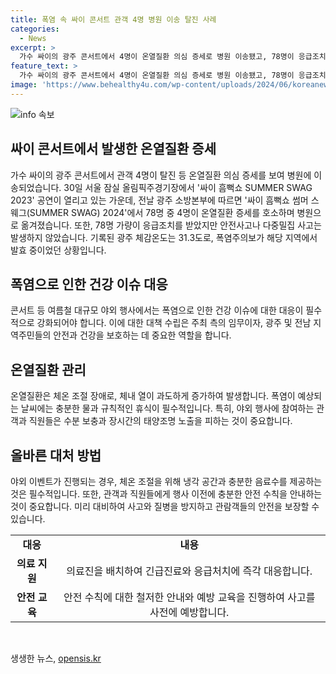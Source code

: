 ```yaml
---
title: 폭염 속 싸이 콘서트 관객 4명 병원 이송 탈진 사례
categories:
  - News
excerpt: >
  가수 싸이의 광주 콘서트에서 4명이 온열질환 의심 증세로 병원 이송됐고, 78명이 응급조치를 받았다. 폭염주의보가 내려진 상황에서 열린 이벤트에서 안전사고는 발생하지 않았으나 체감온도는 31.3도로 높았다. 사진= 7일 광주소방본부
feature_text: >
  가수 싸이의 광주 콘서트에서 4명이 온열질환 의심 증세로 병원 이송됐고, 78명이 응급조치를 받았다. 폭염주의보가 내려진 상황에서 열린 이벤트에서 안전사고는 발생하지 않았으나 체감온도는 31.3도로 높았다. 사진= 7일 광주소방본부
image: 'https://www.behealthy4u.com/wp-content/uploads/2024/06/koreanews.jpg'
---
```


<p><img src="https://www.behealthy4u.com/wp-content/uploads/2024/06/koreanews.jpg" alt="info 속보" /></p>

<h2 data-ke-size="size26">싸이 콘서트에서 발생한 온열질환 증세</h2>

<p data-ke-size="size16">가수 싸이의 광주 콘서트에서 관객 4명이 탈진 등 온열질환 의심 증세를 보여 병원에 이송되었습니다. 30일 서울 잠실 올림픽주경기장에서 '싸이 흠뻑쇼 SUMMER SWAG 2023' 공연이 열리고 있는 가운데, 전날 광주 소방본부에 따르면 '싸이 흠뻑쇼 썸머 스웨그(SUMMER SWAG) 2024'에서 78명 중 4명이 온열질환 증세를 호소하며 병원으로 옮겨졌습니다. 또한, 78명 가량이 응급조치를 받았지만 안전사고나 다중밀집 사고는 발생하지 않았습니다. 기록된 광주 체감온도는 31.3도로, 폭염주의보가 해당 지역에서 발효 중이었던 상황입니다.</p>

<h2 data-ke-size="size26">폭염으로 인한 건강 이슈 대응</h2>

<p data-ke-size="size16">콘서트 등 여름철 대규모 야외 행사에서는 폭염으로 인한 건강 이슈에 대한 대응이 필수적으로 강화되어야 합니다. 이에 대한 대책 수립은 주최 측의 임무이자, 광주 및 전남 지역주민들의 안전과 건강을 보호하는 데 중요한 역할을 합니다.</p>

<h2 data-ke-size="size26">온열질환 관리</h2>

<p data-ke-size="size16">온열질환은 체온 조절 장애로, 체내 열이 과도하게 증가하여 발생합니다. 폭염이 예상되는 날씨에는 충분한 물과 규칙적인 휴식이 필수적입니다. 특히, 야외 행사에 참여하는 관객과 직원들은 수분 보충과 장시간의 태양조명 노출을 피하는 것이 중요합니다.</p>

<h2 data-ke-size="size26">올바른 대처 방법</h2>

<p data-ke-size="size16">야외 이벤트가 진행되는 경우, 체온 조절을 위해 냉각 공간과 충분한 음료수를 제공하는 것은 필수적입니다. 또한, 관객과 직원들에게 행사 이전에 충분한 안전 수칙을 안내하는 것이 중요합니다. 미리 대비하여 사고와 질병을 방지하고 관람객들의 안전을 보장할 수 있습니다.</p>

<table>
    <tr>
        <td style="text-align: center; height: 17px;"><b>대응</b></td>
        <td style="text-align: center; height: 17px;"><b>내용</b></td>
    </tr>
    <tr>
        <td style="text-align: center; height: 17px;"><b>의료 지원</b></td>
        <td style="text-align: center; height: 17px;">의료진을 배치하여 긴급진료와 응급처치에 즉각 대응합니다.</td>
    </tr>
    <tr>
        <td style="text-align: center; height: 17px;"><b>안전 교육</b></td>
        <td style="text-align: center; height: 17px;">안전 수칙에 대한 철저한 안내와 예방 교육을 진행하여 사고를 사전에 예방합니다.</td>
    </tr>
</table>

<p data-ke-size="size16">&nbsp;</p>
생생한 뉴스, <a href="https://opensis.kr" rel="dofollow">opensis.kr</a>


